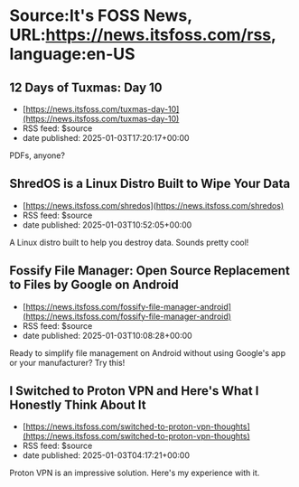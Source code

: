 # Source:It's FOSS News, URL:https://news.itsfoss.com/rss, language:en-US

## 12 Days of Tuxmas: Day 10
 - [https://news.itsfoss.com/tuxmas-day-10](https://news.itsfoss.com/tuxmas-day-10)
 - RSS feed: $source
 - date published: 2025-01-03T17:20:17+00:00

PDFs, anyone?

## ShredOS is a Linux Distro Built to Wipe Your Data
 - [https://news.itsfoss.com/shredos](https://news.itsfoss.com/shredos)
 - RSS feed: $source
 - date published: 2025-01-03T10:52:05+00:00

A Linux distro built to help you destroy data. Sounds pretty cool!

## Fossify File Manager: Open Source Replacement to Files by Google on Android
 - [https://news.itsfoss.com/fossify-file-manager-android](https://news.itsfoss.com/fossify-file-manager-android)
 - RSS feed: $source
 - date published: 2025-01-03T10:08:28+00:00

Ready to simplify file management on Android without using Google's app or your manufacturer? Try this!

## I Switched to Proton VPN and Here's What I Honestly Think About It
 - [https://news.itsfoss.com/switched-to-proton-vpn-thoughts](https://news.itsfoss.com/switched-to-proton-vpn-thoughts)
 - RSS feed: $source
 - date published: 2025-01-03T04:17:21+00:00

Proton VPN is an impressive solution. Here's my experience with it.

